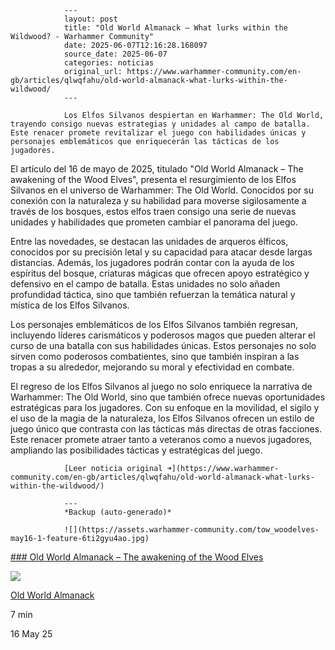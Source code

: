                 ---
                layout: post
                title: "Old World Almanack – What lurks within the Wildwood? - Warhammer Community"
                date: 2025-06-07T12:16:28.168097
                source_date: 2025-06-07
                categories: noticias
                original_url: https://www.warhammer-community.com/en-gb/articles/qlwqfahu/old-world-almanack-what-lurks-within-the-wildwood/
                ---

                Los Elfos Silvanos despiertan en Warhammer: The Old World, trayendo consigo nuevas estrategias y unidades al campo de batalla. Este renacer promete revitalizar el juego con habilidades únicas y personajes emblemáticos que enriquecerán las tácticas de los jugadores.

El artículo del 16 de mayo de 2025, titulado "Old World Almanack – The awakening of the Wood Elves", presenta el resurgimiento de los Elfos Silvanos en el universo de Warhammer: The Old World. Conocidos por su conexión con la naturaleza y su habilidad para moverse sigilosamente a través de los bosques, estos elfos traen consigo una serie de nuevas unidades y habilidades que prometen cambiar el panorama del juego.

Entre las novedades, se destacan las unidades de arqueros élficos, conocidos por su precisión letal y su capacidad para atacar desde largas distancias. Además, los jugadores podrán contar con la ayuda de los espíritus del bosque, criaturas mágicas que ofrecen apoyo estratégico y defensivo en el campo de batalla. Estas unidades no solo añaden profundidad táctica, sino que también refuerzan la temática natural y mística de los Elfos Silvanos.

Los personajes emblemáticos de los Elfos Silvanos también regresan, incluyendo líderes carismáticos y poderosos magos que pueden alterar el curso de una batalla con sus habilidades únicas. Estos personajes no solo sirven como poderosos combatientes, sino que también inspiran a las tropas a su alrededor, mejorando su moral y efectividad en combate.

El regreso de los Elfos Silvanos al juego no solo enriquece la narrativa de Warhammer: The Old World, sino que también ofrece nuevas oportunidades estratégicas para los jugadores. Con su enfoque en la movilidad, el sigilo y el uso de la magia de la naturaleza, los Elfos Silvanos ofrecen un estilo de juego único que contrasta con las tácticas más directas de otras facciones. Este renacer promete atraer tanto a veteranos como a nuevos jugadores, ampliando las posibilidades tácticas y estratégicas del juego.

                [Leer noticia original ➜](https://www.warhammer-community.com/en-gb/articles/qlwqfahu/old-world-almanack-what-lurks-within-the-wildwood/)

                ---
                *Backup (auto-generado)*

                ![](https://assets.warhammer-community.com/tow_woodelves-may16-1-feature-6ti2gyu4ao.jpg)

[### Old World Almanack – The awakening of the Wood Elves](/en-gb/articles/ozijmoha/old-world-almanack-the-awakening-of-the-wood-elves/ "Old World Almanack – The awakening of the Wood Elves")

![](https://assets.warhammer-community.com/gs-icon-dark_warhammer-theoldworld.svg)

[Old World Almanack](/en-gb/topics/old-world-almanack/ "Old World Almanack")

7 min

16 May 25
